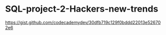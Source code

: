 # SQL-project-2-Hackers-new-trends
https://gist.github.com/codecademydev/30dfb719c129f0bddd22013e526702e6
